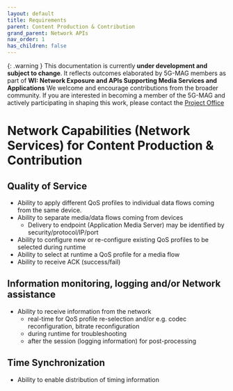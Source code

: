 ```yaml
---
layout: default
title: Requirements
parent: Content Production & Contribution
grand_parent: Network APIs
nav_order: 1
has_children: false
---
```


{: .warning }
This documentation is currently **under development and subject to change**. It reflects outcomes elaborated by 5G-MAG members as part of **WI: Network Exposure and APIs Supporting Media Services and Applications**
We welcome and encourage contributions from the broader community. If you are interested in becoming a member of the 5G-MAG and actively participating in shaping this work, please contact the [Project Office](https://www.5g-mag.com/contact)

# Network Capabilities (Network Services) for Content Production & Contribution

## Quality of Service
- Ability to apply different QoS profiles to individual data flows coming from the same device.
- Ability to separate media/data flows coming from devices
  - Delivery to endpoint (Application Media Server) may be identified by security/protocol/IP/port
- Ability to configure new or re-configure existing QoS profiles to be selected during runtime 
- Ability to select at runtime a QoS profile for a media flow
- Ability to receive ACK (success/fail)

## Information monitoring, logging and/or Network assistance
- Ability to receive information from the network
  - real-time for QoS profile re-selection and/or e.g. codec reconfiguration, bitrate reconfiguration
  - during runtime for troubleshooting 
  - after the session (logging information) for post-processing

## Time Synchronization
-	Ability to enable distribution of timing information
 
